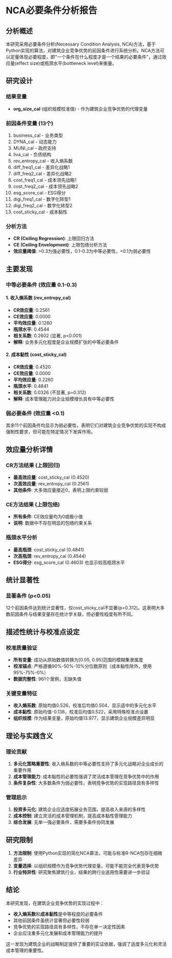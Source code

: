 # NCA必要条件分析报告

## 分析概述

本研究采用必要条件分析(Necessary Condition Analysis, NCA)方法，基于Python实现的算法，对建筑企业竞争优势的前因条件进行系统分析。NCA方法可以定量体现必要程度，即"一个条件在什么程度才是一个结果的必要条件"，通过效应量(effect size)或瓶颈水平(bottleneck level)来衡量。

## 研究设计

### 结果变量
- **org_size_cal** (组织规模校准值) - 作为建筑企业竞争优势的代理变量

### 前因条件变量 (13个)
1. business_cal - 业务类型
2. DYNA_cal - 动态能力
3. MUNI_cal - 政府支持
4. liva_cal - 负债结构
5. rev_entropy_cal - 收入熵系数
6. diff_freq1_cal - 差异化战略1
7. diff_freq2_cal - 差异化战略2
8. cost_freq1_cal - 成本领先战略1
9. cost_freq2_cal - 成本领先战略2
10. esg_score_cal - ESG得分
11. digi_freq1_cal - 数字化转型1
12. digi_freq2_cal - 数字化转型2
13. cost_sticky_cal - 成本黏性

### 分析方法
- **CR (Ceiling Regression)**: 上限回归方法
- **CE (Ceiling Envelopment)**: 上限包络分析方法
- **效应量阈值**: >0.3为强必要性，0.1-0.3为中等必要性，<0.1为弱必要性

## 主要发现

### 中等必要条件 (效应量 0.1-0.3)

#### 1. 收入熵系数 (rev_entropy_cal)
- **CR效应量**: 0.2561
- **CE效应量**: 0.0000
- **平均效应量**: 0.1280
- **瓶颈水平**: 0.4544
- **相关系数**: 0.2602 (显著, p<0.001)
- **解释**: 业务多元化程度是企业规模扩张的中等必要条件

#### 2. 成本黏性 (cost_sticky_cal)  
- **CR效应量**: 0.4520
- **CE效应量**: 0.0000
- **平均效应量**: 0.2260
- **瓶颈水平**: 0.4841
- **相关系数**: 0.0326 (不显著, p=0.312)
- **解释**: 成本管理能力对企业规模增长具有中等必要性

### 弱必要条件 (效应量 <0.1)

其余11个前因条件均显示为弱必要性，表明它们对建筑企业竞争优势的实现不构成强制性要求，但可能在特定情况下发挥作用。

## 效应量分析详情

### CR方法结果 (上限回归)
- **最高效应量**: cost_sticky_cal (0.4520)
- **次高效应量**: rev_entropy_cal (0.2561)
- **其他条件**: 大多效应量接近0，表明上限约束较弱

### CE方法结果 (上限包络)
- **所有条件**: CE效应量均为0或极小值
- **说明**: 数据中不存在明显的包络约束关系

### 瓶颈水平分析
- **最高瓶颈**: cost_sticky_cal (0.4841)
- **次高瓶颈**: rev_entropy_cal (0.4544)
- **ESG得分**: esg_score_cal (0.4603) 也显示较高瓶颈水平

## 统计显著性

### 显著条件 (p<0.05)
12个前因条件达到统计显著性，仅cost_sticky_cal不显著(p=0.312)。这表明大多数前因条件与结果变量存在统计学关联，但必要性程度有所不同。

## 描述性统计与校准点设定

### 校准质量验证
- **所有变量**: 成功从原始数值转换为[0.05, 0.95]范围的模糊集隶属度
- **校准锚点**: 严格遵循90%-50%-10%分位数原则（成本黏性除外，使用95%-75%-0%）
- **数据完整性**: 961个案例，无缺失值

### 关键变量特征
- **收入熵系数**: 原始均值0.526，校准后均值0.504，显示适中的多元化水平
- **成本黏性**: 原始均值-0.138，校准后均值0.522，采用特殊校准点设置
- **组织规模**: 作为结果变量，原始均值13.977，显示建筑企业规模差异明显

## 理论与实践含义

### 理论贡献
1. **多元化策略重要性**: 收入熵系数的中等必要性支持了多元化战略对企业成长的重要作用
2. **成本管理能力**: 成本黏性的必要性强调了灵活成本管理在竞争优势中的作用
3. **条件复杂性**: 大多数条件为弱必要性，表明竞争优势的实现路径具有多样性

### 管理启示
1. **投资多元化**: 建筑企业应适度拓展业务范围，提高收入来源的多样性
2. **成本控制**: 建立灵活的成本管理机制，提高成本黏性管理能力
3. **综合发展**: 无单一强必要条件，需要多条件协同发展

## 研究限制

1. **方法限制**: 使用Python实现的简化NCA算法，可能与标准R-NCA包存在细微差异
2. **变量选择**: 以组织规模作为竞争优势代理变量，可能不能完全代表竞争优势
3. **行业特异性**: 研究聚焦建筑行业，结果的跨行业适用性需要进一步验证

## 结论

本研究发现，在建筑企业竞争优势的实现过程中：
- **收入熵系数**和**成本黏性**是中等程度的必要条件
- 其他前因条件虽统计显著但必要性较弱
- 竞争优势的实现路径具有多样性，不存在单一决定性因素
- 企业应注重多元化发展和成本管理能力的提升

这一发现为建筑企业的战略制定提供了重要的实证依据，强调了适度多元化和灵活成本管理的重要性。
